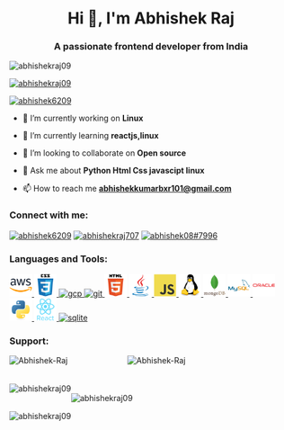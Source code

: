 <h1 align="center">Hi 👋, I'm Abhishek Raj</h1>
<h3 align="center">A passionate frontend developer from India</h3>

<p align="left"> <img src="https://komarev.com/ghpvc/?username=abhishekraj09&label=Profile%20views&color=0e75b6&style=flat" alt="abhishekraj09" /> </p>

<p align="left"> <a href="https://github.com/ryo-ma/github-profile-trophy"><img src="https://github-profile-trophy.vercel.app/?username=abhishekraj09" alt="abhishekraj09" /></a> </p>

<p align="left"> <a href="https://twitter.com/abhishek6209" target="blank"><img src="https://img.shields.io/twitter/follow/abhishek6209?logo=twitter&style=for-the-badge" alt="abhishek6209" /></a> </p>

- 🔭 I’m currently working on **Linux**

- 🌱 I’m currently learning **reactjs,linux**

- 👯 I’m looking to collaborate on **Open source**

- 💬 Ask me about **Python Html Css javascipt linux**

- 📫 How to reach me **abhishekkumarbxr101@gmail.com**

<h3 align="left">Connect with me:</h3>
<p align="left">
<a href="https://twitter.com/abhishek6209" target="blank"><img align="center" src="https://raw.githubusercontent.com/rahuldkjain/github-profile-readme-generator/master/src/images/icons/Social/twitter.svg" alt="abhishek6209" height="30" width="40" /></a>
<a href="https://linkedin.com/in/abhishekraj707" target="blank"><img align="center" src="https://raw.githubusercontent.com/rahuldkjain/github-profile-readme-generator/master/src/images/icons/Social/linked-in-alt.svg" alt="abhishekraj707" height="30" width="40" /></a>
<a href="https://discord.gg/abhishek08#7996" target="blank"><img align="center" src="https://raw.githubusercontent.com/rahuldkjain/github-profile-readme-generator/master/src/images/icons/Social/discord.svg" alt="abhishek08#7996" height="30" width="40" /></a>
</p>

<h3 align="left">Languages and Tools:</h3>
<p align="left"> <a href="https://aws.amazon.com" target="_blank" rel="noreferrer"> <img src="https://raw.githubusercontent.com/devicons/devicon/master/icons/amazonwebservices/amazonwebservices-original-wordmark.svg" alt="aws" width="40" height="40"/> </a> <a href="https://www.w3schools.com/css/" target="_blank" rel="noreferrer"> <img src="https://raw.githubusercontent.com/devicons/devicon/master/icons/css3/css3-original-wordmark.svg" alt="css3" width="40" height="40"/> </a> <a href="https://cloud.google.com" target="_blank" rel="noreferrer"> <img src="https://www.vectorlogo.zone/logos/google_cloud/google_cloud-icon.svg" alt="gcp" width="40" height="40"/> </a> <a href="https://git-scm.com/" target="_blank" rel="noreferrer"> <img src="https://www.vectorlogo.zone/logos/git-scm/git-scm-icon.svg" alt="git" width="40" height="40"/> </a> <a href="https://www.w3.org/html/" target="_blank" rel="noreferrer"> <img src="https://raw.githubusercontent.com/devicons/devicon/master/icons/html5/html5-original-wordmark.svg" alt="html5" width="40" height="40"/> </a> <a href="https://www.java.com" target="_blank" rel="noreferrer"> <img src="https://raw.githubusercontent.com/devicons/devicon/master/icons/java/java-original.svg" alt="java" width="40" height="40"/> </a> <a href="https://developer.mozilla.org/en-US/docs/Web/JavaScript" target="_blank" rel="noreferrer"> <img src="https://raw.githubusercontent.com/devicons/devicon/master/icons/javascript/javascript-original.svg" alt="javascript" width="40" height="40"/> </a> <a href="https://www.linux.org/" target="_blank" rel="noreferrer"> <img src="https://raw.githubusercontent.com/devicons/devicon/master/icons/linux/linux-original.svg" alt="linux" width="40" height="40"/> </a> <a href="https://www.mongodb.com/" target="_blank" rel="noreferrer"> <img src="https://raw.githubusercontent.com/devicons/devicon/master/icons/mongodb/mongodb-original-wordmark.svg" alt="mongodb" width="40" height="40"/> </a> <a href="https://www.mysql.com/" target="_blank" rel="noreferrer"> <img src="https://raw.githubusercontent.com/devicons/devicon/master/icons/mysql/mysql-original-wordmark.svg" alt="mysql" width="40" height="40"/> </a> <a href="https://www.oracle.com/" target="_blank" rel="noreferrer"> <img src="https://raw.githubusercontent.com/devicons/devicon/master/icons/oracle/oracle-original.svg" alt="oracle" width="40" height="40"/> </a> <a href="https://www.python.org" target="_blank" rel="noreferrer"> <img src="https://raw.githubusercontent.com/devicons/devicon/master/icons/python/python-original.svg" alt="python" width="40" height="40"/> </a> <a href="https://reactjs.org/" target="_blank" rel="noreferrer"> <img src="https://raw.githubusercontent.com/devicons/devicon/master/icons/react/react-original-wordmark.svg" alt="react" width="40" height="40"/> </a> <a href="https://www.sqlite.org/" target="_blank" rel="noreferrer"> <img src="https://www.vectorlogo.zone/logos/sqlite/sqlite-icon.svg" alt="sqlite" width="40" height="40"/> </a> </p>

<h3 align="left">Support:</h3>
<p><a href="https://www.buymeacoffee.com/Abhishek-Raj"> <img align="left" src="https://cdn.buymeacoffee.com/buttons/v2/default-yellow.png" height="50" width="210" alt="Abhishek-Raj" /></a><a href="https://ko-fi.com/Abhishek-Raj"> <img align="left" src="https://cdn.ko-fi.com/cdn/kofi3.png?v=3" height="50" width="210" alt="Abhishek-Raj" /></a></p><br><br>

<p><img align="left" src="https://github-readme-stats.vercel.app/api/top-langs?username=abhishekraj09&show_icons=true&locale=en&layout=compact" alt="abhishekraj09" /></p>

<p>&nbsp;<img align="center" src="https://github-readme-stats.vercel.app/api?username=abhishekraj09&show_icons=true&locale=en" alt="abhishekraj09" /></p>

<p><img align="center" src="https://github-readme-streak-stats.herokuapp.com/?user=abhishekraj09&" alt="abhishekraj09" /></p>
